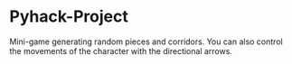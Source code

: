 # Pyhack-Project
Mini-game generating random pieces and corridors. You can also control the movements of the character with the directional arrows.
